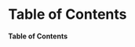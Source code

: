 # Table of Contents

<!-- markdown-toc start - Don't edit this section. Run M-x markdown-toc-refresh-toc -->
**Table of Contents**



<!-- markdown-toc end -->
